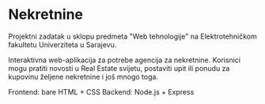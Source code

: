 # Nekretnine
Projektni zadatak u sklopu predmeta "Web tehnologije" na Elektrotehničkom fakultetu Univerziteta u Sarajevu.

Interaktivna web-aplikacija za potrebe agencija za nekretnine. Korisnici mogu pratiti novosti u Real Estate svijetu, postaviti upit ili 
ponudu za kupovinu željene nekretnine i još mnogo toga.

Frontend: bare HTML + CSS
Backend: Node.js + Express
